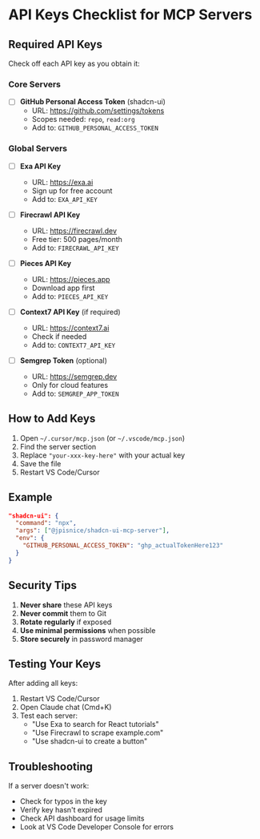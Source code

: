# API Keys Checklist for MCP Servers

## Required API Keys

Check off each API key as you obtain it:

### Core Servers
- [ ] **GitHub Personal Access Token** (shadcn-ui)
  - URL: https://github.com/settings/tokens
  - Scopes needed: `repo`, `read:org`
  - Add to: `GITHUB_PERSONAL_ACCESS_TOKEN`

### Global Servers
- [ ] **Exa API Key**
  - URL: https://exa.ai
  - Sign up for free account
  - Add to: `EXA_API_KEY`

- [ ] **Firecrawl API Key**
  - URL: https://firecrawl.dev
  - Free tier: 500 pages/month
  - Add to: `FIRECRAWL_API_KEY`

- [ ] **Pieces API Key**
  - URL: https://pieces.app
  - Download app first
  - Add to: `PIECES_API_KEY`

- [ ] **Context7 API Key** (if required)
  - URL: https://context7.ai
  - Check if needed
  - Add to: `CONTEXT7_API_KEY`

- [ ] **Semgrep Token** (optional)
  - URL: https://semgrep.dev
  - Only for cloud features
  - Add to: `SEMGREP_APP_TOKEN`

## How to Add Keys

1. Open `~/.cursor/mcp.json` (or `~/.vscode/mcp.json`)
2. Find the server section
3. Replace `"your-xxx-key-here"` with your actual key
4. Save the file
5. Restart VS Code/Cursor

## Example

```json
"shadcn-ui": {
  "command": "npx",
  "args": ["@jpisnice/shadcn-ui-mcp-server"],
  "env": {
    "GITHUB_PERSONAL_ACCESS_TOKEN": "ghp_actualTokenHere123"
  }
}
```

## Security Tips

1. **Never share** these API keys
2. **Never commit** them to Git
3. **Rotate regularly** if exposed
4. **Use minimal permissions** when possible
5. **Store securely** in password manager

## Testing Your Keys

After adding all keys:

1. Restart VS Code/Cursor
2. Open Claude chat (Cmd+K)
3. Test each server:
   - "Use Exa to search for React tutorials"
   - "Use Firecrawl to scrape example.com"
   - "Use shadcn-ui to create a button"

## Troubleshooting

If a server doesn't work:
- Check for typos in the key
- Verify key hasn't expired
- Check API dashboard for usage limits
- Look at VS Code Developer Console for errors